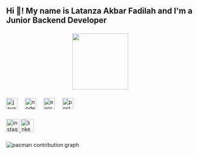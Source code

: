 <h2 align="left">Hi 👋! My name is Latanza Akbar Fadilah and I'm a Junior Backend Developer</h2>

###

<div align="center">
  <img height="150" src="https://media4.giphy.com/media/v1.Y2lkPTc5MGI3NjExOGVrZ3g5dmZ4ZzNieHhvMTlma3FicWtzM3QwODhwbTl5aHk1MHoxbyZlcD12MV9pbnRlcm5hbF9naWZfYnlfaWQmY3Q9Zw/Hld1RfHBeQDmM/giphy.gif"  />
</div>

###

<div align="left">
  <img src="https://cdn.jsdelivr.net/gh/devicons/devicon/icons/javascript/javascript-original.svg" height="30" alt="javascript logo"  />
  <img width="12" />
  <img src="https://cdn.jsdelivr.net/gh/devicons/devicon/icons/nodejs/nodejs-original.svg" height="30" alt="nodejs logo"  />
  <img width="12" />
  <img src="https://cdn.jsdelivr.net/gh/devicons/devicon/icons/express/express-original.svg" height="30" alt="express logo"  />
  <img width="12" />
  <img src="https://cdn.jsdelivr.net/gh/devicons/devicon/icons/postgresql/postgresql-original.svg" height="30" alt="postgresql logo"  />
</div>

###

<div align="left">
  <a href="https://www.instagram.com/ltnzzzz/" target="_blank">
    <img src="https://img.shields.io/static/v1?message=Instagram&logo=instagram&label=&color=E4405F&logoColor=white&labelColor=&style=for-the-badge" height="35" alt="instagram logo"  />
  </a>
  <a href="https://www.linkedin.com/in/latanza-akbar-fadilah-09a857266/" target="_blank">
    <img src="https://img.shields.io/static/v1?message=LinkedIn&logo=linkedin&label=&color=0077B5&logoColor=white&labelColor=&style=for-the-badge" height="35" alt="linkedin logo"  />
  </a>
</div>

###

<picture>
  <source media="(prefers-color-scheme: dark)" srcset="https://raw.githubusercontent.com/ltnzz/ltnzz/output/pacman-contribution-graph-dark.svg">
  <source media="(prefers-color-scheme: light)" srcset="https://raw.githubusercontent.com/ltnzz/ltnzz/output/pacman-contribution-graph.svg">
  <img alt="pacman contribution graph" src="https://raw.githubusercontent.com/ltnzz/ltnzz/output/pacman-contribution-graph.svg">
</picture>

###
